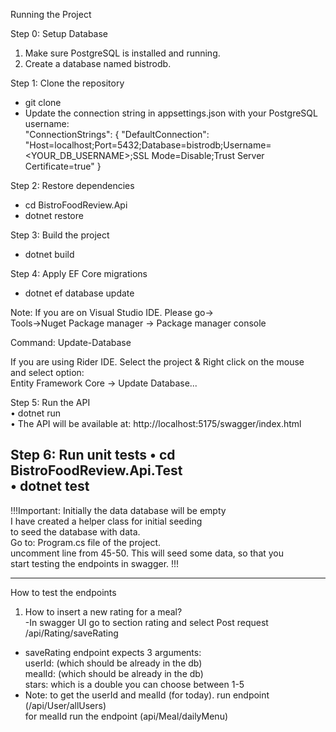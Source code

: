 Running the Project

Step 0: Setup Database
1.	Make sure PostgreSQL is installed and running.
2.	Create a database named bistrodb.

Step 1: Clone the repository
- git clone  
- Update the connection string in appsettings.json with your PostgreSQL username:  
  "ConnectionStrings": {
  "DefaultConnection": "Host=localhost;Port=5432;Database=bistrodb;Username=<YOUR_DB_USERNAME>;SSL Mode=Disable;Trust Server Certificate=true"
  }

Step 2: Restore dependencies  
- cd BistroFoodReview.Api
- dotnet restore

Step 3: Build the project  
- dotnet build

Step 4: Apply EF Core migrations  
- dotnet ef database update  

Note: If you are on Visual Studio IDE. Please go->  
Tools->Nuget Package manager -> Package manager console  

Command: Update-Database  

If you are using Rider IDE. Select the project & Right click on the mouse  
and select option:  
Entity Framework Core -> Update Database...  


Step 5: Run the API  
•	dotnet run  
•	The API will be available at:  http://localhost:5175/swagger/index.html  

Step 6: Run unit tests
•	cd BistroFoodReview.Api.Test  
•	dotnet test  
--------------------------------------------  

!!!Important: Initially the data database will be empty  
I have created a helper class for initial seeding  
to seed the database with data.  
Go to: Program.cs file of the project.  
uncomment line from 45-50. This will seed some data, so that you  
start testing the endpoints in swagger.  !!!  

--------------------------------------------  

How to test the endpoints  
1. How to insert a new rating for a meal?  
-In swagger UI go to section rating and select Post request  
/api/Rating/saveRating  
- saveRating endpoint expects 3 arguments:  
    userId: (which should be already in the db)  
    mealId: (which should be already in the db)  
    stars: which is a double you can choose between 1-5  
- Note: to get the userId and mealId (for today). run endpoint (/api/User/allUsers)  
for mealId run the endpoint (api/Meal/dailyMenu)  

